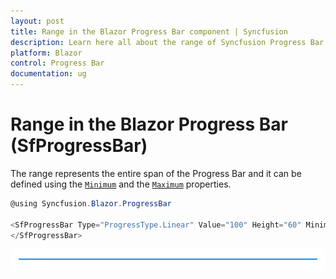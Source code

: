 ```yaml
---
layout: post
title: Range in the Blazor Progress Bar component | Syncfusion
description: Learn here all about the range of Syncfusion Progress Bar (SfProgressBar) component and more.
platform: Blazor
control: Progress Bar 
documentation: ug
---
```


# Range in the Blazor Progress Bar (SfProgressBar)

The range represents the entire span of the Progress Bar and it can be defined using the [`Minimum`](https://help.syncfusion.com/cr/blazor/Syncfusion.Blazor.ProgressBar.SfProgressBar.html#Syncfusion_Blazor_ProgressBar_SfProgressBar_Minimum) and the [`Maximum`](https://help.syncfusion.com/cr/blazor/Syncfusion.Blazor.ProgressBar.SfProgressBar.html#Syncfusion_Blazor_ProgressBar_SfProgressBar_Maximum) properties.

```csharp
@using Syncfusion.Blazor.ProgressBar

<SfProgressBar Type="ProgressType.Linear" Value="100" Height="60" Minimum="0" Maximum="100">
</SfProgressBar>
```

![Range in Progress Bar](images/determinate.png)
